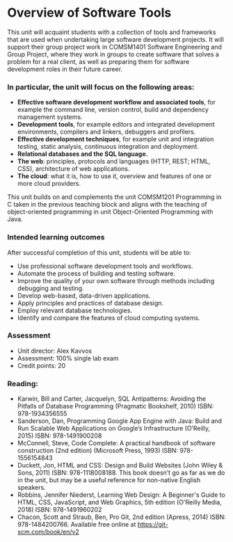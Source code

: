 # Overview of Software Tools

This unit will acquaint students with a collection of tools and frameworks that are used when undertaking large software development projects. It will support their group project work in COMSM1401 Software Engineering and Group Project, where they work in groups to create software that solves a problem for a real client, as well as preparing them for software development roles in their future career.

### In particular, the unit will focus on the following areas:

- **Effective software development workflow and associated tools**, for example the command line, version control, build and dependency management systems.
- **Development tools**, for example editors and integrated development environments, compilers and linkers, debuggers and profilers.
- **Effective development techniques**, for example unit and integration testing, static analysis, continuous integration and deployment.
- **Relational databases and the SQL language.**
- **The web**: principles, protocols and languages (HTTP, REST; HTML, CSS), architecture of web applications.
- **The cloud**: what it is, how to use it, overview and features of one or more cloud providers.

This unit builds on and complements the unit COMSM1201 Programming in C taken in the previous teaching block and aligns with the teaching of object-oriented programming in unit Object-Oriented Programming with Java.

### Intended learning outcomes  
After successful completion of this unit, students will be able to:

- Use professional software development tools and workflows.
- Automate the process of building and testing software.
- Improve the quality of your own software through methods including debugging and testing.
- Develop web-based, data-driven applications.
- Apply principles and practices of database design.
- Employ relevant database technologies.
- Identify and compare the features of cloud computing systems.


### Assessment
- Unit director: Alex Kavvos
- Assessment: 100% single lab exam
- Credit points: 20

### Reading:
- Karwin, Bill and Carter, Jacquelyn, SQL Antipatterns: Avoiding the Pitfalls of Database Programming (Pragmatic Bookshelf, 2010) ISBN: 978-1934356555
- Sanderson, Dan, Programming Google App Engine with Java: Build and Run Scalable Web Applications on Google’s Infrastructure (O’Reilly, 2015) ISBN: 978-1491900208
- McConnell, Steve, Code Complete: A practical handbook of software construction (2nd edition) (Microsoft Press, 1993) ISBN: 978-1556154843
- Duckett, Jon, HTML and CSS: Design and Build Websites (John Wiley & Sons, 2011) ISBN: 978-1118008188. This book doesn’t go as far as we do in the unit, but may be a useful reference for non-native English speakers.
- Robbins, Jennifer Niederst, Learning Web Design: A Beginner's Guide to HTML, CSS, JavaScript, and Web Graphics, 5th edition (O'Reilly Media, 2018) ISBN: 978-1491960202
- Chacon, Scott and Straub, Ben, Pro Git, 2nd edition (Apress, 2014) ISBN: 978-1484200766. Available free online at https://git-scm.com/book/en/v2
